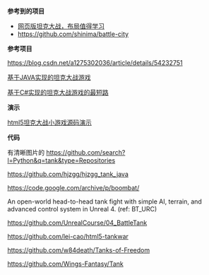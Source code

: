 **参考到的项目**

* [网页版坦克大战，布局值得学习](https://battle-city.js.org/#/choose/1) 
* <https://github.com/shinima/battle-city>

**参考项目**



<https://blog.csdn.net/a1275302036/article/details/54232751>




[基于JAVA实现的坦克大战游戏](https://www.write-bug.com/article/2548.html)


[基于C#实现的坦克大战游戏的最短路](https://www.write-bug.com/article/1453.html)

**演示**

[html5坦克大战小游戏源码演示](https://www.51qianduan.com/article/view/6846.html)




**代码**

有清晰图片的
https://github.com/search?l=Python&q=tank&type=Repositories


<https://github.com/hjzgg/hjzgg_tank_java>


<https://code.google.com/archive/p/boombat/>


An open-world head-to-head tank fight with simple AI, terrain, and advanced control system in Unreal 4. (ref: BT_URC) 

<https://github.com/UnrealCourse/04_BattleTank>



<https://github.com/lei-cao/html5-tankwar>

<https://github.com/w84death/Tanks-of-Freedom>


<https://github.com/Wings-Fantasy/Tank>
